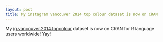 ```yaml
---
layout: post
title: My instagram vancouver 2014 top colour dataset is now on CRAN
---
```


My [ig.vancouver.2014.topcolour](http://cran.r-project.org/web/packages/ig.vancouver.2014.topcolour/index.html) dataset is now on CRAN for R language users worldwide! Yay!